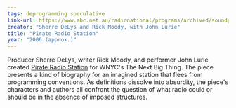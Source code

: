 ```yaml
---
tags: deprogramming speculative
link-url: https://www.abc.net.au/radionational/programs/archived/soundproof/pirate-radio-station/6221676
creator: "Sherre DeLys and Rick Moody, with John Lurie"
title: "Pirate Radio Station"
year: "2006 (approx.)"
---
```


Producer Sherre DeLys, writer Rick Moody, and performer John Lurie created [Pirate Radio Station](https://www.abc.net.au/radionational/programs/archived/soundproof/pirate-radio-station/6221676) for WNYC's The Next Big Thing. The piece presents a kind of biography for an imagined station that flees from programming conventions. As definitions dissolve into absurdity, the piece's characters and authors all confront the question of what radio could or should be in the absence of imposed structures.

